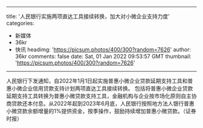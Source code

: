 
---
title: '人民银行实施两项直达工具接续转换，加大对小微企业支持力度'
categories: 
 - 新媒体
 - 36kr
 - 快讯
headimg: 'https://picsum.photos/400/300?random=7626'
author: 36kr
comments: false
date: Sat, 01 Jan 2022 09:53:57 GMT
thumbnail: 'https://picsum.photos/400/300?random=7626'
---

<div>   
人民银行下发通知，自2022年1月1日起实施普惠小微企业贷款延期支持工具和普惠小微企业信用贷款支持计划两项直达工具接续转换。 包括将普惠小微企业贷款延期支持工具转换为普惠小微贷款支持工具，金融机构与企业按市场化原则自主协商贷款还本付息。从2022年起到2023年6月底，人民银行按照地方法人银行普惠小微贷款余额增量的1%提供资金，按季操作，鼓励持续增加普惠小微贷款。（证券时报）  
</div>
            